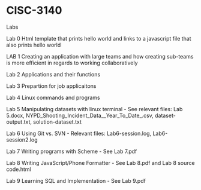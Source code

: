 # CISC-3140
Labs 

Lab 0 Html template that prints hello world and links to a javascript file that also prints hello world

LAB 1 Creating an application with large teams and how creating sub-teams is more efficient in regards to working collaboratively

Lab 2 Applications and their functions

Lab 3 Prepartion for job applicaitons

Lab 4 Linux commands and programs

Lab 5 Manipulating datasets with linux terminal 
      - See relevant files: Lab 5.docx, NYPD_Shooting_Incident_Data__Year_To_Date_.csv, dataset-output.txt, solution-dataset.txt 
     
Lab 6 Using Git vs. SVN 
      - Relevant files: Lab6-session.log, Lab6-session2.log
     
Lab 7 Writing programs with Scheme 
     - See Lab 7.pdf 
    
Lab 8 Writing JavaScript/Phone Formatter 
     - See Lab 8.pdf and Lab 8 source code.html 

Lab 9 Learning SQL and Implementation 
     - See Lab 9.pdf 
